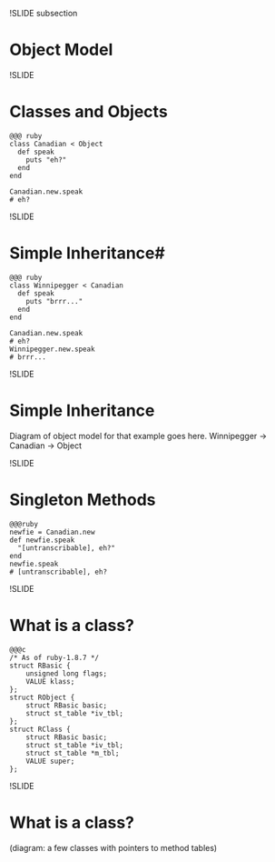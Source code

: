 !SLIDE subsection

# Object Model #

!SLIDE

# Classes and Objects #

	@@@ ruby
	class Canadian < Object
	  def speak
	    puts "eh?"
	  end	  
	end

	Canadian.new.speak
	# eh?

!SLIDE

# Simple Inheritance#

	@@@ ruby
	class Winnipegger < Canadian
	  def speak
	    puts "brrr..."
	  end	  
	end

	Canadian.new.speak
	# eh?
	Winnipegger.new.speak
	# brrr...

!SLIDE

# Simple Inheritance #

Diagram of object model for that example goes here. Winnipegger ->
Canadian -> Object

!SLIDE

# Singleton Methods #

	@@@ruby
	newfie = Canadian.new
	def newfie.speak
	  "[untranscribable], eh?"
	end
	newfie.speak
	# [untranscribable], eh? 

!SLIDE 

# What is a class? #

	@@@c
	/* As of ruby-1.8.7 */
	struct RBasic {
	    unsigned long flags;
	    VALUE klass;
	};
	struct RObject {
	    struct RBasic basic;
	    struct st_table *iv_tbl;
	};
	struct RClass {
	    struct RBasic basic;
	    struct st_table *iv_tbl;
	    struct st_table *m_tbl;
	    VALUE super;
	};

!SLIDE

# What is a class? # 

(diagram: a few classes with pointers to method tables)
